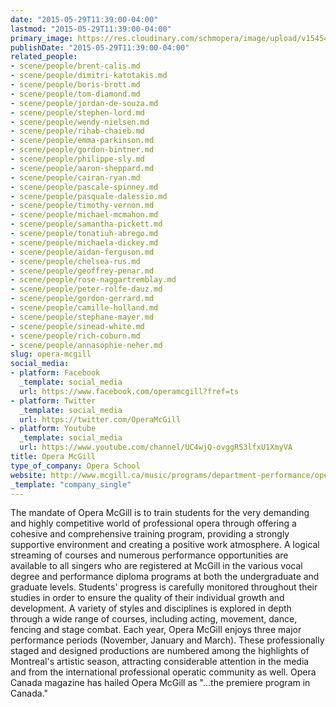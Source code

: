 ```yaml
---
date: "2015-05-29T11:39:00-04:00"
lastmod: "2015-05-29T11:39:00-04:00"
primary_image: https://res.cloudinary.com/schmopera/image/upload/v1545409169/media/webhook-uploads/1432913267693/mcgill-university-logo.jpg.jpg
publishDate: "2015-05-29T11:39:00-04:00"
related_people:
- scene/people/brent-calis.md
- scene/people/dimitri-katotakis.md
- scene/people/boris-brott.md
- scene/people/tom-diamond.md
- scene/people/jordan-de-souza.md
- scene/people/stephen-lord.md
- scene/people/wendy-nielsen.md
- scene/people/rihab-chaieb.md
- scene/people/emma-parkinson.md
- scene/people/gordon-bintner.md
- scene/people/philippe-sly.md
- scene/people/aaron-sheppard.md
- scene/people/cairan-ryan.md
- scene/people/pascale-spinney.md
- scene/people/pasquale-dalessio.md
- scene/people/timothy-vernon.md
- scene/people/michael-mcmahon.md
- scene/people/samantha-pickett.md
- scene/people/tonatiuh-abrego.md
- scene/people/michaela-dickey.md
- scene/people/aidan-ferguson.md
- scene/people/chelsea-rus.md
- scene/people/geoffrey-penar.md
- scene/people/rose-naggartremblay.md
- scene/people/peter-rolfe-dauz.md
- scene/people/gordon-gerrard.md
- scene/people/camille-holland.md
- scene/people/stephane-mayer.md
- scene/people/sinead-white.md
- scene/people/rich-coburn.md
- scene/people/annasophie-neher.md
slug: opera-mcgill
social_media:
- platform: Facebook
  _template: social_media
  url: https://www.facebook.com/operamcgill?fref=ts
- platform: Twitter
  _template: social_media
  url: https://twitter.com/OperaMcGill
- platform: Youtube
  _template: social_media
  url: https://www.youtube.com/channel/UC4wjQ-ovggRS3lfxU1XmyVA
title: Opera McGill
type_of_company: Opera School
website: http://www.mcgill.ca/music/programs/department-performance/opera-area
_template: "company_single"
---
```


The mandate of Opera McGill is to train students for the very demanding and highly competitive world of professional opera through offering a cohesive and comprehensive training program, providing a strongly supportive environment and creating a positive work atmosphere. A logical streaming of courses and numerous performance opportunities are available to all singers who are registered at McGill in the various vocal degree and performance diploma programs at both the undergraduate and graduate levels. Students' progress is carefully monitored throughout their studies in order to ensure the quality of their individual growth and development. A variety of styles and disciplines is explored in depth through a wide range of courses, including acting, movement, dance, fencing and stage combat. Each year, Opera McGill enjoys three major performance periods (November, January and March). These professionally staged and designed productions are numbered among the highlights of Montreal's artistic season, attracting considerable attention in the media and from the international professional operatic community as well. Opera Canada magazine has hailed Opera McGill as "...the premiere program in Canada."
